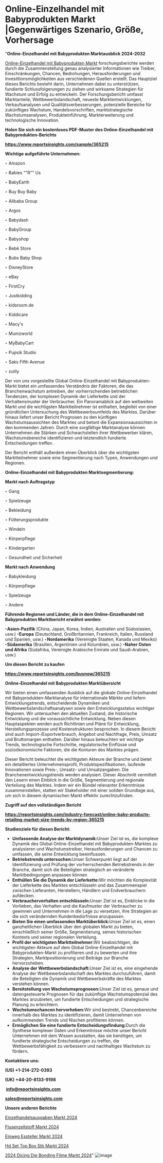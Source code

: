 # Online-Einzelhandel mit Babyprodukten Markt |Gegenwärtiges Szenario, Größe, Vorhersage

"<strong><b>Online-Einzelhandel mit Babyprodukten Marktausblick 2024-2032</b></strong>

<a href=https://www.reportsinsights.com/sample/365215>Online-Einzelhandel mit Babyprodukten Markt</a> forschungsberichte werden durch die Zusammenstellung genau analysierter Informationen wie Treiber, Einschränkungen, Chancen, Bedrohungen, Herausforderungen und Investitionsmöglichkeiten aus verschiedenen Quellen erstellt. Das Hauptziel dieses Berichts besteht darin, Unternehmen dabei zu unterstützen, fundierte Schlussfolgerungen zu ziehen und wirksame Strategien für Wachstum und Erfolg zu entwickeln. Der Forschungsbericht umfasst Marktanteile, Wettbewerbslandschaft, neueste Marktentwicklungen, Verkaufsanalysen und Qualitätsverbesserungen, potenzielle Bereiche für zukünftiges Wachstum, Handelsvorschriften, marktstrategische Wachstumsanalysen, Produkteinführung, Markterweiterung und technologische Innovation.

<strong><b>Holen Sie sich ein kostenloses PDF-Muster des Online-Einzelhandel mit Babyprodukten-Berichts</b></strong>

<a href=https://www.reportsinsights.com/sample/365215><strong><u>https://www.reportsinsights.com/sample/365215</u></strong></a>

<strong>Wichtige aufgeführte Unternehmen:</strong>

‣ Amazon

‣ Babies ""R"" Us

‣ BabyEarth

‣ Buy Buy Baby

‣ Alibaba Group

‣ Argos

‣ Babydash

‣ BabyGroup

‣ Babyshop

‣ Bebê Store

‣ Bubs Baby Shop

‣ DisneyStore

‣ eBay

‣ FirstCry

‣ Justkidding

‣ kidsroom.de

‣ Kiddicare

‣ Macy's

‣ Mumzworld

‣ MyBabyCart

‣ Pupsik Studio

‣ Saks Fifth Avenue

‣ zulily

Der von uns vorgestellte Global Online-Einzelhandel mit Babyprodukten-Markt bietet ein umfassendes Verständnis der Faktoren, die das Branchenwachstum antreiben, der vorherrschenden betrieblichen Tendenzen, der komplexen Dynamik der Lieferkette und der Verhaltensmuster der Verbraucher. Ein Panoramablick auf den weltweiten Markt und die wichtigsten Marktteilnehmer ist enthalten, begleitet von einer gründlichen Untersuchung des Wettbewerbsumfelds des Marktes. Darüber hinaus liefert unser Bericht Prognosen zu den künftigen Wachstumsaussichten des Marktes und betont die Expansionsaussichten in den kommenden Jahren. Durch eine sorgfältige Marktanalyse können Unternehmen die Stärken und Schwachstellen ihrer Wettbewerber klären, Wachstumsbereiche identifizieren und letztendlich fundierte Entscheidungen treffen.

Der Bericht enthält außerdem einen Überblick über die wichtigsten Marktteilnehmer sowie eine Segmentierung nach Typen, Anwendungen und Regionen.

<strong>Online-Einzelhandel mit Babyprodukten Marktsegmentierung:</strong>

<strong>Markt nach Auftragstyp</strong>

‣ Gang

‣ Spielzeuge

‣ Bekleidung

‣ Fütterungsprodukte

‣ Windeln

‣ Körperpflege

‣ Kindergarten

‣ Gesundheit und Sicherheit

<strong>Markt nach Anwendung</strong>

‣ Babykleidung

‣ Körperpflege

‣ Spielzeuge

‣ Andere

<strong><b>Führende Regionen und Länder, die in dem Online-Einzelhandel mit Babyprodukten Marktbericht erwähnt werden:</b></strong>

<strong><b>‣Asien-Pazifik</b></strong> (China, Japan, Korea, Indien, Australien und Südostasien, usw.)
<strong><b>‣Europa</b></strong> (Deutschland, Großbritannien, Frankreich, Italien, Russland und Spanien, usw.)
‣<strong><b>Nordamerika</b></strong> (Vereinigte Staaten, Kanada und Mexiko)
<strong><b>‣Südamerika</b></strong> (Brasilien, Argentinien und Kolumbien, usw.)
<strong><b>‣Naher Osten und Afrika</b></strong> (Südafrika, Vereinigte Arabische Emirate und Saudi-Arabien, usw.)

<strong>Um diesen Bericht zu kaufen</strong>

<a href=https://www.reportsinsights.com/buynow/365215><strong><u>https://www.reportsinsights.com/buynow/365215</u></strong></a>

<strong>Online-Einzelhandel mit Babyprodukten Marktübersicht</strong>

Wir bieten einen umfassenden Ausblick auf die globale Online-Einzelhandel mit Babyprodukten-Marktanalyse für internationale Märkte und liefern Entwicklungstrends, entscheidende Dynamiken und Wettbewerbslandschaftsanalysen sowie den Entwicklungsstatus wichtiger Regionen. Wir untersuchen den aktuellen Zustand, die historische Entwicklung und die voraussichtliche Entwicklung. Neben diesen Hauptaspekten werden auch Richtlinien und Pläne für Entwicklung, Herstellungsprozesse und Kostenstrukturen besprochen. In diesem Bericht sind auch Import-/Exportverbrauch, Angebot und Nachfrage, Preis, Umsatz und Bruttomargen enthalten. Darüber hinaus beleuchten wir wichtige Trends, technologische Fortschritte, regulatorische Einflüsse und sozioökonomische Faktoren, die die Konturen des Marktes prägen.

Dieser Bericht beleuchtet die wichtigsten Akteure der Branche und bietet ein detailliertes Unternehmensprofil, Produktspezifikationen, laufende Innovationen sowie Preis-, Umsatz- und Umsatzangaben. Die Branchenentwicklungstrends werden analysiert. Dieser Abschnitt vermittelt den Lesern einen Einblick in die Größe, Segmentierung und regionale Verteilung des Marktes. Indem wir ein Bündel relevanter Erkenntnisse zusammenstellen, statten wir Stakeholder mit einer soliden Grundlage aus, um sich in diesem dynamischen Markt effektiv zurechtzufinden.

<strong>Zugriff auf den vollständigen Bericht</strong>

<a href=https://reportsinsights.com/industry-forecast/online-baby-products-retailing-market-size-trends-by-region-365215><strong>https://reportsinsights.com/industry-forecast/online-baby-products-retailing-market-size-trends-by-region-365215</strong></a>

<strong>Studienziele für diesen Bericht:</strong>
<ul>
  <li><strong>Umfassende Analyse der Marktdynamik:</strong>Unser Ziel ist es, die komplexe Dynamik des Global Online-Einzelhandel mit Babyprodukten-Marktes zu analysieren und Wachstumstreiber, Herausforderungen und Chancen zu umfassen, die seine Entwicklung beeinflussen.</li>
  <li><strong>Betriebstrends untersuchen:</strong>Unser Schwerpunkt liegt auf der Identifizierung und Prüfung der vorherrschenden Betriebstrends in der Branche, damit sich die Beteiligten strategisch an veränderte Marktbedingungen anpassen können</li>
  <li><strong>Enthüllen Sie die Dynamik der Lieferkette:</strong>Wir möchten die Komplexität der Lieferkette des Marktes entschlüsseln und das Zusammenspiel zwischen Lieferanten, Herstellern, Händlern und Endverbrauchern aufdecken.</li>
  <li><strong>Verbraucherverhalten entschlüsseln:</strong>Unser Ziel ist es, Einblicke in die Vorlieben, das Verhalten und die Kaufmuster der Verbraucher zu gewinnen und Unternehmen in die Lage zu versetzen, ihre Strategien an die sich verändernden Kundenbedürfnisse anzupassen.</li>
  <li><strong>Bieten Sie einen umfassenden Marktüberblick:</strong>Unser Ziel ist es, einen ganzheitlichen Überblick über den globalen Markt zu bieten, einschließlich seiner Größe, Segmentierung, seines historischen Kontexts und seiner regionalen Verteilung.</li>
  <li><strong>Profil der wichtigsten Marktteilnehmer:</strong>Wir beabsichtigen, die wichtigsten Akteure auf dem Global Online-Einzelhandel mit Babyprodukten-Markt zu profilieren und zu bewerten und ihre Strategien, Marktpositionierung und Beiträge zur Branche hervorzuheben.</li>
  <li><strong>Analyse der Wettbewerbslandschaft:</strong>Unser Ziel ist es, eine eingehende Analyse der Wettbewerbslandschaft des Marktes durchzuführen, damit die Beteiligten die Dynamik und Wettbewerbskräfte des Marktes verstehen können.</li>
  <li><strong>Bereitstellung von Wachstumsprognosen:</strong>Unser Ziel ist es, genaue und datengesteuerte Prognosen für das zukünftige Wachstumspotenzial des Marktes anzubieten, um fundierte Entscheidungen und strategische Planung zu erleichtern.</li>
  <li><strong>Wachstumschancen hervorheben:</strong>Wir sind bestrebt, Chancenbereiche innerhalb des Marktes zu identifizieren, damit Unternehmen von aufkommenden Trends und Nischen profitieren können.</li>
  <li><strong>Ermöglichen Sie eine fundierte Entscheidungsfindung:</strong>Durch die Synthese komplexer Daten und Erkenntnisse möchte unser Bericht Unternehmen mit dem Wissen ausstatten, das sie benötigen, um fundierte strategische Entscheidungen zu treffen, die Wettbewerbsfähigkeit zu verbessern und nachhaltiges Wachstum zu fördern<strong>.</strong></li>
</ul>
<strong>Kontaktiere uns:</strong>

<strong>(US) +1-214-272-0393</strong>

<strong>(UK) +44-20-8133-9198</strong>

<strong> </strong><a href=info@reportsinsights.com><strong><u>info@reportsinsights.com</u></strong></a>

<a href=sales@reportsinsights.com><strong><u>sales@reportsinsights.com</u></strong></a>

<strong>Unsere anderen Berichte</strong>

<a href=https://de.linkedin.com/pulse/einzelhandelsausgaben-markt-aktueller-bericht-wachstum-ykirf/>Einzelhandelsausgaben Markt 2024</a>

<a href=https://de.linkedin.com/pulse/flusenzellstoff-markt-2024-kontinuierliche-i4vlf/>Flusenzellstoff Markt 2024</a>

<a href=https://de.linkedin.com/pulse/einweg-essteller-markt-wachstum-geschäftsumsatz-yrauf/>Einweg Essteller Markt 2024</a>

<a href=https://de.linkedin.com/pulse/hd-set-top-box-stb-markt-2024-beschränkungen-bozxf/>Hd Set Top Box Stb Markt 2024</a>

<a href=https://de.linkedin.com/pulse/2024-dicing-die-bonding-filme-markt-umfassende-i9fpf/>2024 Dicing Die Bonding Filme Markt 2024</a>"
![image](https://github.com/Jaayaachit/RItracker/assets/158452289/6f4e05bd-48c3-4b2d-a866-ede44cad7264)
